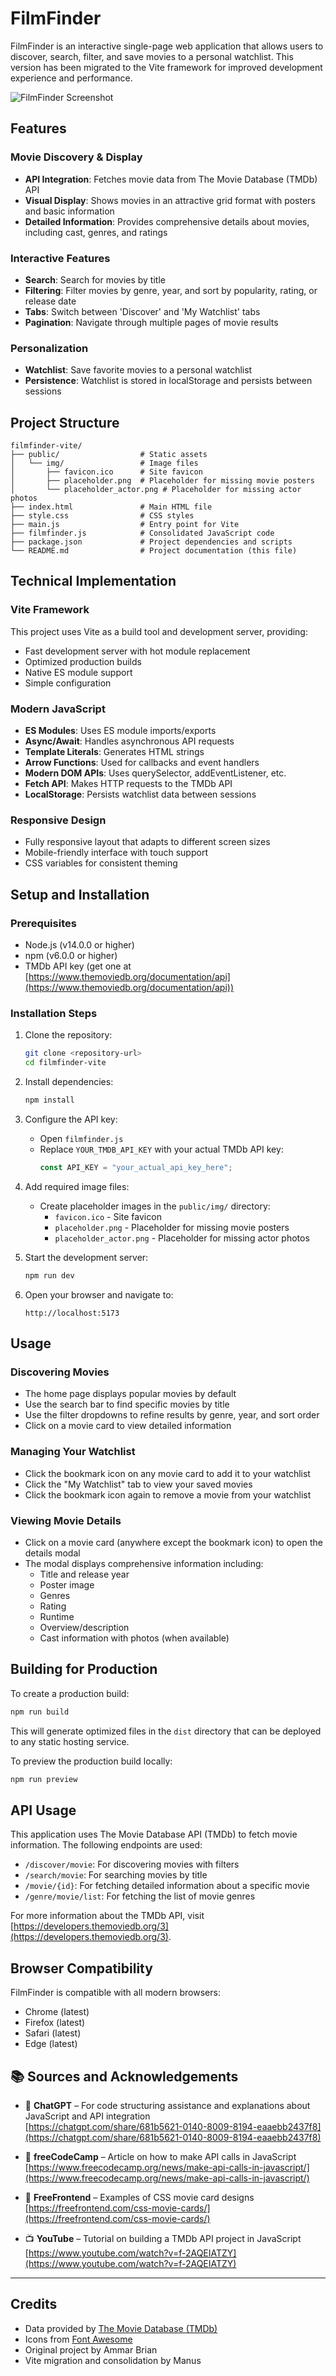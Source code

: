 # FilmFinder


FilmFinder is an interactive single-page web application that allows users to discover, search, filter, and save movies to a personal watchlist. This version has been migrated to the Vite framework for improved development experience and performance.

![FilmFinder Screenshot](public/img/screenshot.png) <!-- Add a screenshot when available -->

## Features

### Movie Discovery & Display
- **API Integration**: Fetches movie data from The Movie Database (TMDb) API
- **Visual Display**: Shows movies in an attractive grid format with posters and basic information
- **Detailed Information**: Provides comprehensive details about movies, including cast, genres, and ratings

### Interactive Features
- **Search**: Search for movies by title
- **Filtering**: Filter movies by genre, year, and sort by popularity, rating, or release date
- **Tabs**: Switch between 'Discover' and 'My Watchlist' tabs
- **Pagination**: Navigate through multiple pages of movie results

### Personalization
- **Watchlist**: Save favorite movies to a personal watchlist
- **Persistence**: Watchlist is stored in localStorage and persists between sessions

## Project Structure

```
filmfinder-vite/
├── public/                  # Static assets
│   └── img/                 # Image files
│       ├── favicon.ico      # Site favicon
│       ├── placeholder.png  # Placeholder for missing movie posters
│       └── placeholder_actor.png # Placeholder for missing actor photos
├── index.html               # Main HTML file
├── style.css                # CSS styles
├── main.js                  # Entry point for Vite
├── filmfinder.js            # Consolidated JavaScript code
├── package.json             # Project dependencies and scripts
└── README.md                # Project documentation (this file)
```

## Technical Implementation

### Vite Framework
This project uses Vite as a build tool and development server, providing:
- Fast development server with hot module replacement
- Optimized production builds
- Native ES module support
- Simple configuration

### Modern JavaScript
- **ES Modules**: Uses ES module imports/exports
- **Async/Await**: Handles asynchronous API requests
- **Template Literals**: Generates HTML strings
- **Arrow Functions**: Used for callbacks and event handlers
- **Modern DOM APIs**: Uses querySelector, addEventListener, etc.
- **Fetch API**: Makes HTTP requests to the TMDb API
- **LocalStorage**: Persists watchlist data between sessions

### Responsive Design
- Fully responsive layout that adapts to different screen sizes
- Mobile-friendly interface with touch support
- CSS variables for consistent theming

## Setup and Installation

### Prerequisites
- Node.js (v14.0.0 or higher)
- npm (v6.0.0 or higher)
- TMDb API key (get one at [https://www.themoviedb.org/documentation/api](https://www.themoviedb.org/documentation/api))

### Installation Steps

1. Clone the repository:
   ```bash
   git clone <repository-url>
   cd filmfinder-vite
   ```

2. Install dependencies:
   ```bash
   npm install
   ```

3. Configure the API key:
   - Open `filmfinder.js`
   - Replace `YOUR_TMDB_API_KEY` with your actual TMDb API key:
     ```javascript
     const API_KEY = "your_actual_api_key_here";
     ```

4. Add required image files:
   - Create placeholder images in the `public/img/` directory:
     - `favicon.ico` - Site favicon
     - `placeholder.png` - Placeholder for missing movie posters
     - `placeholder_actor.png` - Placeholder for missing actor photos

5. Start the development server:
   ```bash
   npm run dev
   ```

6. Open your browser and navigate to:
   ```
   http://localhost:5173
   ```

## Usage

### Discovering Movies
- The home page displays popular movies by default
- Use the search bar to find specific movies by title
- Use the filter dropdowns to refine results by genre, year, and sort order
- Click on a movie card to view detailed information

### Managing Your Watchlist
- Click the bookmark icon on any movie card to add it to your watchlist
- Click the "My Watchlist" tab to view your saved movies
- Click the bookmark icon again to remove a movie from your watchlist

### Viewing Movie Details
- Click on a movie card (anywhere except the bookmark icon) to open the details modal
- The modal displays comprehensive information including:
  - Title and release year
  - Poster image
  - Genres
  - Rating
  - Runtime
  - Overview/description
  - Cast information with photos (when available)

## Building for Production

To create a production build:

```bash
npm run build
```

This will generate optimized files in the `dist` directory that can be deployed to any static hosting service.

To preview the production build locally:

```bash
npm run preview
```

## API Usage

This application uses The Movie Database API (TMDb) to fetch movie information. The following endpoints are used:

- `/discover/movie`: For discovering movies with filters
- `/search/movie`: For searching movies by title
- `/movie/{id}`: For fetching detailed information about a specific movie
- `/genre/movie/list`: For fetching the list of movie genres

For more information about the TMDb API, visit [https://developers.themoviedb.org/3](https://developers.themoviedb.org/3).

## Browser Compatibility

FilmFinder is compatible with all modern browsers:
- Chrome (latest)
- Firefox (latest)
- Safari (latest)
- Edge (latest)

## 📚 Sources and Acknowledgements

- 🤖 **ChatGPT** – For code structuring assistance and explanations about JavaScript and API integration  
  [https://chatgpt.com/share/681b5621-0140-8009-8194-eaaebb2437f8](https://chatgpt.com/share/681b5621-0140-8009-8194-eaaebb2437f8)

- 📘 **freeCodeCamp** – Article on how to make API calls in JavaScript  
  [https://www.freecodecamp.org/news/make-api-calls-in-javascript/](https://www.freecodecamp.org/news/make-api-calls-in-javascript/)

- 🎨 **FreeFrontend** – Examples of CSS movie card designs  
  [https://freefrontend.com/css-movie-cards/](https://freefrontend.com/css-movie-cards/)

- 📺 **YouTube** – Tutorial on building a TMDb API project in JavaScript  
  [https://www.youtube.com/watch?v=f-2AQEIATZY](https://www.youtube.com/watch?v=f-2AQEIATZY)

---

## Credits
- Data provided by [The Movie Database (TMDb)](https://www.themoviedb.org)
- Icons from [Font Awesome](https://fontawesome.com/)
- Original project by Ammar Brian
- Vite migration and consolidation by Manus
#
